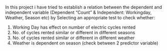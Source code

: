 In this project i have tried to  establish a relation between the dependent and independent variable (Dependent “Count” & Independent: Workingday, Weather, Season etc)
by Selecting an appropriate test to check whether:
1. Working Day has effect on number of electric cycles rented
2. No. of cycles rented similar or different in different seasons
3. No. of cycles rented similar or different in different weather
4. Weather is dependent on season (check between 2 predictor variable)

